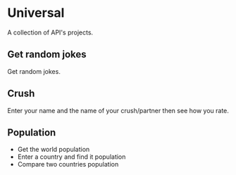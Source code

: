 # Universal
A collection of API's projects.

## Get random jokes
Get random jokes. 

## Crush
Enter your name and the name of your crush/partner then see how you rate.

## Population
* Get the world population
* Enter a country and find it population
* Compare two countries population